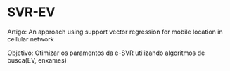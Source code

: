 # SVR-EV

Artigo: An approach using support vector regression for mobile location in cellular network

Objetivo: Otimizar os paramentos da e-SVR utilizando algoritmos de busca(EV, enxames)
